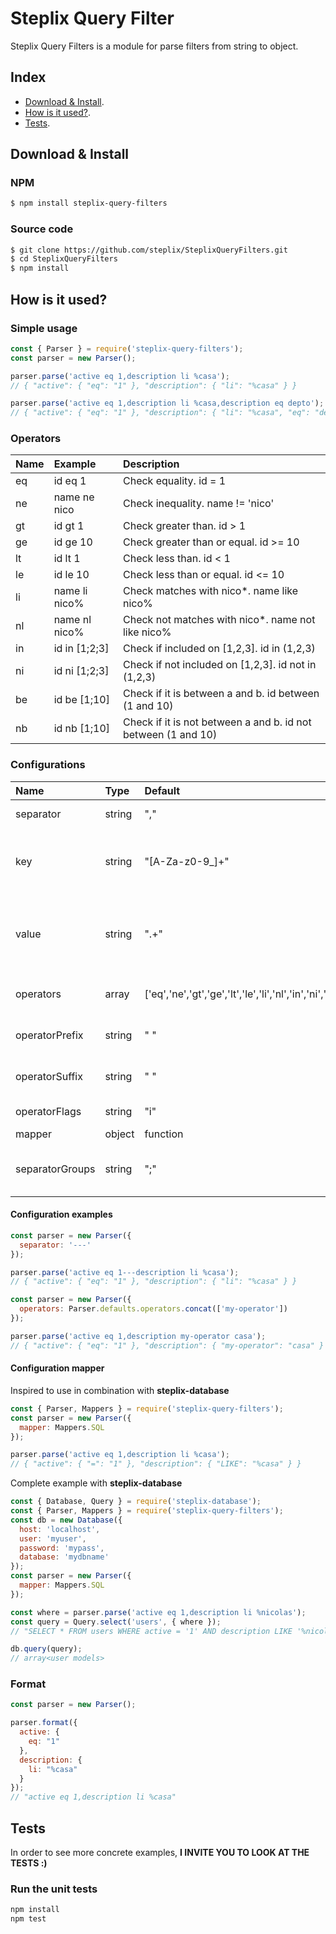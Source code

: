 # Steplix Query Filter

Steplix Query Filters is a module for parse filters from string to object.

## Index

* [Download & Install][install].
* [How is it used?][how_is_it_used].
* [Tests][tests].

## Download & Install

### NPM
```bash
$ npm install steplix-query-filters
```

### Source code
```bash
$ git clone https://github.com/steplix/SteplixQueryFilters.git
$ cd SteplixQueryFilters
$ npm install
```

## How is it used?

### Simple usage
```js
const { Parser } = require('steplix-query-filters');
const parser = new Parser();

parser.parse('active eq 1,description li %casa');
// { "active": { "eq": "1" }, "description": { "li": "%casa" } }

parser.parse('active eq 1,description li %casa,description eq depto');
// { "active": { "eq": "1" }, "description": { "li": "%casa", "eq": "depto" } }
```

### Operators
| Name | Example         | Description                                                   |
|:-----|:----------------|:--------------------------------------------------------------|
| eq   | id eq 1         | Check equality. id = 1                                        |
| ne   | name ne nico    | Check inequality. name != 'nico'                              |
| gt   | id gt 1         | Check greater than. id > 1                                    |
| ge   | id ge 10        | Check greater than or equal. id >= 10                         |
| lt   | id lt 1         | Check less than. id < 1                                       |
| le   | id le 10        | Check less than or equal. id <= 10                            |
| li   | name li nico%   | Check matches with nico*. name like nico%                     |
| nl   | name nl nico%   | Check not matches with nico*. name not like nico%             |
| in   | id in [1;2;3]   | Check if included on [1,2,3]. id in (1,2,3)                   |
| ni   | id ni [1;2;3]   | Check if not included on [1,2,3]. id not in (1,2,3)           |
| be   | id be [1;10]    | Check if it is between a and b. id between (1 and 10)         |
| nb   | id nb [1;10]    | Check if it is not between a and b. id not between (1 and 10) |

### Configurations
| Name            | Type            | Default                                                            | Description                                           |
|:----------------|:----------------|:--------------------------------------------------------------|:------------------------------------------------------|
| separator       | string          | ","                                                           | Filter separator.                                     |
| key             | string          | "[A-Za-z0-9_]+"                                               | String with RegExp format for match key on filters.   |
| value           | string          | ".+"                                                          | String with RegExp format for match value on filters. |
| operators       | array           | ['eq','ne','gt','ge','lt','le','li','nl','in','ni','be','nb'] | Operators known to the parser.                        |
| operatorPrefix  | string          | " "                                                           | Operator prefix in the string filter.                 |
| operatorSuffix  | string          | " "                                                           | Operator suffix in the string filter.                 |
| operatorFlags   | string          | "i"                                                           | Operator regexp flag.                                 |
| mapper          | object|function | null                                                          | Mapper used to replace operators.                     |
| separatorGroups | string          | ";"                                                           | Filter group separator. Example "id in [1;2;3]"       |

#### Configuration examples
```js
const parser = new Parser({
  separator: '---'
});

parser.parse('active eq 1---description li %casa');
// { "active": { "eq": "1" }, "description": { "li": "%casa" } }
```

```js
const parser = new Parser({
  operators: Parser.defaults.operators.concat(['my-operator'])
});

parser.parse('active eq 1,description my-operator casa');
// { "active": { "eq": "1" }, "description": { "my-operator": "casa" } }
```

#### Configuration mapper

Inspired to use in combination with **steplix-database**

```js
const { Parser, Mappers } = require('steplix-query-filters');
const parser = new Parser({
  mapper: Mappers.SQL
});

parser.parse('active eq 1,description li %casa');
// { "active": { "=": "1" }, "description": { "LIKE": "%casa" } }
```

Complete example with **steplix-database**
```js
const { Database, Query } = require('steplix-database');
const { Parser, Mappers } = require('steplix-query-filters');
const db = new Database({
  host: 'localhost',
  user: 'myuser',
  password: 'mypass',
  database: 'mydbname'
});
const parser = new Parser({
  mapper: Mappers.SQL
});

const where = parser.parse('active eq 1,description li %nicolas');
const query = Query.select('users', { where });
// "SELECT * FROM users WHERE active = '1' AND description LIKE '%nicolas'"

db.query(query);
// array<user models>
```

### Format
```js
const parser = new Parser();

parser.format({
  active: {
    eq: "1"
  },
  description: {
    li: "%casa"
  }
});
// "active eq 1,description li %casa"
```

## Tests

In order to see more concrete examples, **I INVITE YOU TO LOOK AT THE TESTS :)**

### Run the unit tests
```bash
npm install
npm test
```

<!-- deep links -->
[install]: #download--install
[how_is_it_used]: #how-is-it-used
[tests]: #tests
